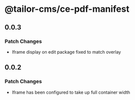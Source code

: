 # @tailor-cms/ce-pdf-manifest

## 0.0.3

### Patch Changes

- Iframe display on edit package fixed to match overlay

## 0.0.2

### Patch Changes

- Iframe has been configured to take up full container width
